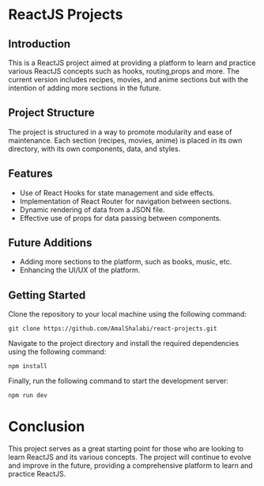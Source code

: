 # ReactJS Projects
## Introduction
This is a ReactJS project aimed at providing a platform to learn and practice various ReactJS concepts such as hooks, routing,props and more. The current version includes recipes, movies, and anime sections but with the intention of adding more sections in the future.

## Project Structure
The project is structured in a way to promote modularity and ease of maintenance. Each section (recipes, movies, anime) is placed in its own directory, with its own components, data, and styles.

## Features
* Use of React Hooks for state management and side effects.
* Implementation of React Router for navigation between sections.
* Dynamic rendering of data from a JSON file.
* Effective use of props for data passing between components.


## Future Additions
* Adding more sections to the platform, such as books, music, etc.
* Enhancing the UI/UX of the platform.

## Getting Started
Clone the repository to your local machine using the following command:
```
git clone https://github.com/AmalShalabi/react-projects.git
```
Navigate to the project directory and install the required dependencies using the following command:
```
npm install
```
Finally, run the following command to start the development server:

```
npm run dev
```
# Conclusion
This project serves as a great starting point for those who are looking to learn ReactJS and its various concepts. The project will continue to evolve and improve in the future, providing a comprehensive platform to learn and practice ReactJS.
